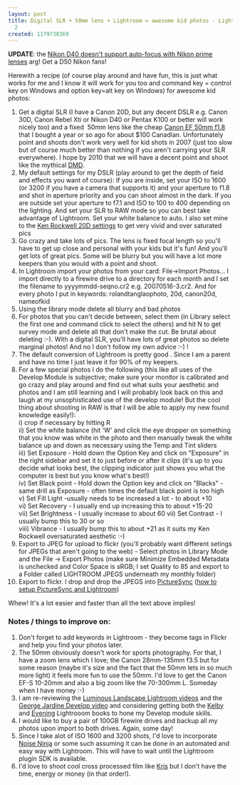 ```yaml
---
layout: post
title: Digital SLR + 50mm lens + Lightroom = awesome kid photos - Lightroom Fan Part
  2
created: 1179738369
---
```

<p><strong>UPDATE</strong>: the <a href="http://www.mcwetboy.com/mcwetlog/2007/04/nikon_d40_with_an_af_prime_lens.php">Nikon D40 doesn&#39;t support auto-focus with Nikon prime lenses</a> arg! Get a D50 Nikon fans!&nbsp;</p><p> Herewith a recipe (of course play around and have fun, this is just what works for me and I know it will work for you too and command key = control key on Windows and option key=alt key on Windows) for awesome kid photos: </p> <ol> <li>Get a digital SLR (I have a Canon 20D, but any decent DSLR e.g. Canon 30D, Canon Rebel Xti or Nikon D40 or Pentax K100 or better will work nicely too) and a fixed&nbsp; 50mm lens like the cheap <a href="http://photo.net/equipment/canon/ef50/">Canon EF 50mm f1.8</a> that I bought a year or so ago for about $100 Canadian. Unfortunately point and shoots don&#39;t work very well for kid shots in 2007 (just too slow but of course much better than nothing if you aren&#39;t carrying your SLR everywhere). I hope by 2010 that we will have a decent point and shoot like the mythical <a href="http://www.llvj.com/columns/DMD.shtml">DMD</a>.</li> <li>My default settings for my DSLR (play around to get the depth of field and effects you want of course): If you are inside, set your ISO to 1600 (or 3200 if you have a camera that supports it) and your aperture to f1.8 and shot in aperture priority and you can shoot almost in the dark. If you are outside set your aperture to f7.1 and ISO to 100 to 400 depending on the lighting. And set your SLR to RAW mode so you can best take advantage of Lightroom. Set your white balance to auto.  I also set mine to the <a href="http://kenrockwell.com/canon/20d/users-guide.htm">Ken Rockwell 20D settings</a> to get very vivid and over saturated pics</li> <li>Go crazy and take lots of pics. The lens is fixed focal length so you&#39;ll have to get up close and personal with your kids but it&#39;s fun! And you&#39;ll get lots of great pics. Some will be blurry but you will have a lot more keepers than you would with a point and shoot.</li> <li>In Lightroom import your photos from your card: File-&gt;Import Photos... I import directly to a firewire drive to a directory for each month and I set the filename to yyyymmdd-seqno.cr2 e.g. 20070516-3.cr2. And for every photo I put in keywords: rolandtanglaophoto, 20d, canon20d, nameofkid</li> <li>Using the library mode delete all blurry and bad photos</li> <li>For photos that you can&#39;t decide between, select them (in Library select the first one and command click to select the others) and hit N to get survey mode and delete all that don&#39;t make the cut. Be brutal about deleting :-). With a digital SLR, you&#39;ll have lots of great photos so delete marginal photos! And no I don&#39;t follow my own advice :-) !</li> <li>The default conversion of Lightroom is pretty good . Since I am a parent and have no time I just leave it for 90% of my keepers.</li> <li>For a few special photos I do the following (this like all uses of the Develop Module is subjective; make sure your monitor is calibrated and go crazy and play around and find out what suits your aesthetic and photos and I am still learning and I will probably look back on this and laugh at my unsophisticated use of the develop module! But the cool thing about shooting in RAW is that I will be able to apply my new found knowledge easily!):<br /> i) crop if necessary by hitting R<br /> ii) Set the white balance (hit &#39;W&#39; and click the eye dropper on something that you know was white in the photo and then manually tweak the white balance up and down as necessary using the Temp and Tint sliders<br />  iii) Set Exposure - Hold down the Option Key and click on &quot;Exposure&quot; in the right sidebar and set it to just before or after it clips (it&#39;s up to you decide what looks best, the clipping indicator just shows you what the computer is best but you know what&#39;s best!) <br /> iv) Set Black point - Hold down the Option key and click on  &quot;Blacks&quot;  - same drill as Exposure - often times the default black point is too high<br /> v) Set Fill Light -usually needs to be increased a lot - to about +10<br /> vi) Set Recovery - I usually end up increasing this to about +15-20<br />  vii) Set Brightness - I usually increase to about 60 vii) Set Contrast - I usually bump this to 30 or so<br />  viii) Vibrance - I usually bump this to about +21 as it suits my Ken Rockwell oversaturated aesthetic :-)</li> <li>Export to JPEG for upload to flickr (you&#39;ll probably want different setings for JPEGs that aren&#39;t going to the web) -  Select photos in Library Mode and the File -&gt; Export Photos (make sure Minimize Embedded Metadata is unchecked and Color Space is sRGB; I set Quality to 85 and export to a Folder called LIGHTROOM JPEGS underneath my monthly folder)</li> <li>Export to flickr. I drop and drop the JPEGS into <a href="http://picturesync.net/">PictureSync</a> (<a href="http://holocore.com/?PictureSync_Lightroom">how to setup PictureSync and Lightroom</a>)</li></ol> <p>Whew! It&#39;s a lot easier and faster than all the text above implies!</p>  <h3>Notes / things to improve on:</h3> <ol> <li>Don&#39;t forget to add keywords in Lightroom - they become tags in Flickr and help you find your photos later.</li> <li>The 50mm obviously doesn&#39;t work for sports photography. For that, I have a zoom lens which I love; the Canon 28mm-135mm f3.5 but for some reason (maybe it&#39;s size and the fact that the 50mm lets in so much more light) it feels more fun to use the 50mm. I&#39;d love to get the Canon EF-S 10-20mm and also a big zoom like the 70-300mm L. Someday when I have money :-)</li> <li>I am re-reviewing the <a href="http://luminous-landscape.com/videos/LR-V1.shtml">Luminous Landscape Lightroom videos</a> and the <a href="http://www.mulita.com/blog/?p=28">George Jardine Develop video</a> and considering getting both the <a href="http://shop.scottkelbybooks.com/index.php?main_page=product_info&amp;products_id=36&amp;zenid=4c7aa6d1cd7b40ebdcdf8fe8f33f3efe">Kelby</a> and <a href="http://www.amazon.com/Adobe-Photoshop-Lightroom-Book-Photographers/dp/0321385438">Evening</a> Lightrooom books to hone my Develop module skills. </li><li>I would like to buy a pair of 100GB firewire drives and backup all my photos upon import to both drives. Again, some day!</li> <li>Since I take alot of ISO 1600 and 3200 shots, I&#39;d love to incorporate <a href="http://www.picturecode.com/forum/viewtopic.php?p=2966">Noise Ninja</a> or some such assuming it can be done in an automated and easy way with Lightroom. This will have to wait until the Lightroom plugin SDK is available.</li><li>I&#39;d love to shoot cool cross processed film like <a href="http://kriskrug.com/">Kris</a> but I don&#39;t have the time, energy or money (in that order!). </li></ol> 
